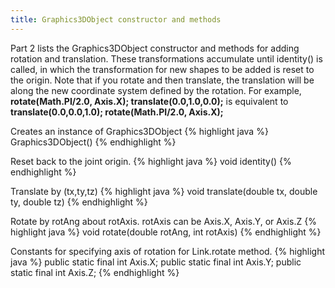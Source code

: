 ```yaml
---
title: Graphics3DObject constructor and methods
---
```


Part 2 lists the Graphics3DObject constructor and methods for adding rotation and translation. These transformations accumulate until identity() is called,
in which the transformation for new shapes to be added is reset to the origin. Note that if you rotate and then translate, the translation will be along the new coordinate system defined by the rotation.
For example, **rotate(Math.PI/2.0, Axis.X); translate(0.0,1.0,0.0);** is equivalent to **translate(0.0,0.0,1.0); rotate(Math.PI/2.0, Axis.X);**

Creates an instance of Graphics3DObject
{% highlight java %}
Graphics3DObject()
{% endhighlight %}

Reset back to the joint origin.
{% highlight java %}
void identity()
{% endhighlight %}

Translate by (tx,ty,tz)
{% highlight java %}
void translate(double tx, double ty, double tz)
{% endhighlight %}


Rotate by rotAng about rotAxis. rotAxis can be Axis.X, Axis.Y, or Axis.Z
{% highlight java %}
void rotate(double rotAng, int rotAxis)
{% endhighlight %}

Constants for specifying axis of rotation for Link.rotate method.
{% highlight java %}
public static final int Axis.X; 
public static final int Axis.Y; 
public static final int Axis.Z;
{% endhighlight %}


